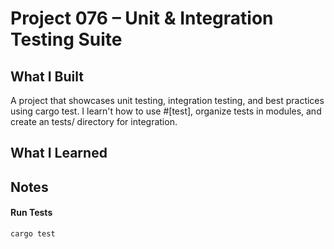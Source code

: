 # Project 076 – Unit & Integration Testing Suite

## What I Built
A project that showcases unit testing, integration testing, and best practices using cargo test. I learn't how to use #[test], organize tests in modules, and create an tests/ directory for integration.

## What I Learned


## Notes

#### Run Tests
```
cargo test
```